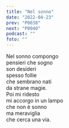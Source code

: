 ```yaml
---
title: "Nel sonno"
date: "2022-04-23"
prev: "P0038"
next: "P0040"
podcast: ""
foto: ""
---
```


Nel sonno compongo  
pensieri che sogno  
son desideri  
spesso follie  
che sembrano nati  
da strane magie.  
Poi mi ridesto  
mi accorgo in un lampo  
che non è sonno  
ma meraviglia  
che cerca una via.
